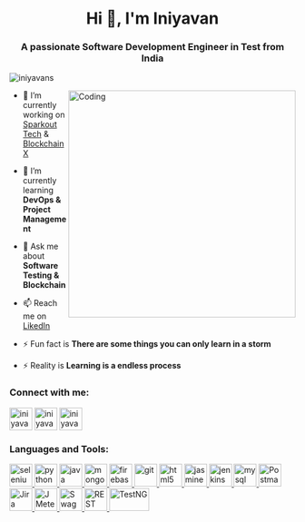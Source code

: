 <h1 align="center">Hi 👋, I'm Iniyavan</h1>

<h3 align="center">A passionate Software Development Engineer in Test from India</h3>

<p align="left"> <img src="https://komarev.com/ghpvc/?username=iniyavans&label=Profile%20views&color=0e75b6&style=flat" alt="iniyavans" /> </p>

<img align="right" alt="Coding" width="400" src="https://gifimage.net/wp-content/uploads/2018/11/graphic-designer-gif.gif">

- 🔭 I’m currently working on [Sparkout Tech](https://www.sparkouttech.com/) & [BlockchainX](https://www.blockchainx.tech/)

- 🌱 I’m currently learning **DevOps & Project Management**

- 💬 Ask me about **Software Testing & Blockchain**

- 📫 Reach me on [LikedIn](https://www.linkedin.com/in/iniyavan-murugesan-9a3898199/)

- ⚡ Fun fact is **There are some things you can only learn in a storm**

- ⚡ Reality is **Learning is a endless process**

<h3 align="left">Connect with me:</h3>
<p align="left">
<a href="https://twitter.com/iniyavan_choco_" target="_blank"><img align="center" src="https://img.icons8.com/color/256/twitter--v1.png" alt="iniyavan_choco_" height="40" width="40" /></a>
<a href="https://www.linkedin.com/in/iniyavan-murugesan-9a3898199/" target="_blank"><img align="center" src="https://img.icons8.com/color/256/linkedin.png" alt="iniyavan" height="40" width="40" /></a>
<a href="https://instagram.com/iniyavan_choco" target="_blank"><img align="center" src="https://img.icons8.com/color/256/instagram-new.png" alt="iniyavan_choco" height="40" width="40" /></a>

<h3 align="left">Languages and Tools:</h3>
<p align="left"> 
<a href="https://www.selenium.dev" target="_blank" title ="selenium" rel="noreferrer"> <img src="https://upload.wikimedia.org/wikipedia/commons/thumb/d/d5/Selenium_Logo.png/220px-Selenium_Logo.png" alt="selenium" width="40" height="40"/> </a>
<a href="https://www.python.org" target="_blank" title ="python" rel="noreferrer"> <img src="https://img.freepik.com/free-icon/snakes_318-368381.jpg" alt="python" width="40" height="40"/> </a>
<a href="https://www.java.com" target="_blank" title ="java" rel="noreferrer"> <img src="https://www.kloia.com/hubfs/java-1.png" alt="java" width="40" height="40"/> </a> 
<a href="https://www.mongodb.com/" target="_blank" title ="mongodb" rel="noreferrer"> <img src="https://www.pngrepo.com/png/331488/512/mongodb.png" alt="mongodb" width="40" height="40"/> </a> 
<a href="https://firebase.google.com/" target="_blank" title ="firebase" rel="noreferrer"> <img src="https://www.vectorlogo.zone/logos/firebase/firebase-icon.svg" alt="firebase" width="40" height="40"/> </a> 
<a href="https://git-scm.com/" target="_blank" title ="git" rel="noreferrer"> <img src="https://www.vectorlogo.zone/logos/git-scm/git-scm-icon.svg" alt="git" width="40" height="40"/> </a> 
<a href="https://www.w3.org/html/" target="_blank" title ="html5" rel="noreferrer"> <img src="https://cdn.pixabay.com/photo/2017/08/05/11/16/logo-2582748_1280.png" alt="html5" width="40" height="40"/> </a> 
<a href="https://jasmine.github.io/" target="_blank" title ="jasmine" rel="noreferrer"> <img src="https://www.vectorlogo.zone/logos/jasmine/jasmine-icon.svg" alt="jasmine" width="40" height="40"/> </a> 
<a href="https://www.jenkins.io" target="_blank" title ="jenkins" rel="noreferrer"> <img src="https://www.vectorlogo.zone/logos/jenkins/jenkins-icon.svg" alt="jenkins" width="40" height="40"/> </a> 
<a href="https://www.mysql.com/" target="_blank" title ="mysql" rel="noreferrer"> <img src="https://www.freepnglogos.com/uploads/logo-mysql-png/logo-mysql-mysql-logo-png-images-are-download-crazypng-21.png" alt="mysql" width="40" height="40"/> </a> 
<a href="https://postman.com" target="_blank" title ="Postman" rel="noreferrer"> <img src="https://www.vectorlogo.zone/logos/getpostman/getpostman-icon.svg" alt="Postman" width="40" height="40"/> </a>
<a href="https://www.atlassian.com/software/jira" title ="Jira" target="_blank" rel="noreferrer"> <img src="https://cdn.icon-icons.com/icons2/3053/PNG/512/jira_cloud_macos_bigsur_icon_190051.png" alt="Jira" width="40" height="40"/> </a> 
<a href="https://jmeter.apache.org/" target="_blank" title ="Jmeter" rel="noreferrer"> <img src="https://encrypted-tbn0.gstatic.com/images?q=tbn:ANd9GcTrfjmgs9NTwfbeECm7e0TsLvbfuVNSzk0mRQmFvvY&s" alt="JMeter" width="40" height="40"/> </a> 
<a href="https://swagger.io/" target="_blank" title ="Swagger" rel="noreferrer"> <img src="https://static-00.iconduck.com/assets.00/swagger-icon-512x512-halz44im.png" alt="Swagger" width="40" height="40"/> </a> 
<a href="https://rest-assured.io/" target="_blank" title ="REST assured" rel="noreferrer"> <img src="https://miro.medium.com/v2/resize:fill:224:224/1*qmS-f8Pv72ZavjF22v-xiw.png" alt="REST assured" width="40" height="40"/> </a> 
<a href="https://testng.org/doc/" target="_blank" title ="TestNG" rel="noreferrer"> <img src="https://qatestlab.com/assets/Uploads/testng1.png" alt="TestNG" width="70" height="40"/> </a> 
 </p>
